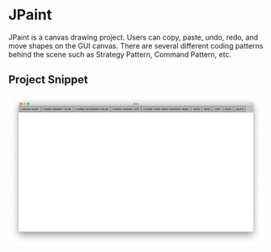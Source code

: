# JPaint

JPaint is a canvas drawing project. Users can copy, paste, undo, redo, and move shapes on the GUI canvas. 
There are several different coding patterns behind the scene such as Strategy Pattern, Command Pattern, etc.

## Project Snippet

![Image of jpaint](https://github.com/aaronkung00/JPaint/blob/master/img/jpaint.png)
